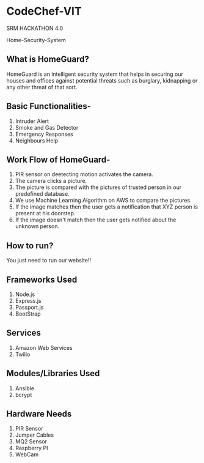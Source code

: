 
# CodeChef-VIT
SRM HACKATHON 4.0

Home-Security-System

## What is HomeGuard?
HomeGuard is an intelligent security system that helps in securing our houses and offices against potential threats such as burglary,  kidnapping or any other threat of that sort.


## Basic Functionalities-
1. Intruder Alert
2. Smoke and Gas Detector
3. Emergency Responses
4. Neighbours Help

## Work Flow of HomeGuard-
1. PIR sensor on deetecting motion activates the camera.
2. The camera clicks a picture.
3. The picture is compared with the pictures of trusted person in our predefined database.
4. We use Machine Learning Algorithm on AWS to compare the pictures.
5. If the image matches then the user gets a notification that XYZ person is present at his doorstep.
5. If the image doesn't match then the user gets notified about the unknown person.

## How to run?
You just need to run our website!!

## Frameworks Used
1. Node.js
2. Express.js
3. Passport.js
4. BootStrap

## Services
1. Amazon Web Services
2. Twilio

## Modules/Libraries Used
1. Ansible
2. bcrypt

## Hardware Needs
1. PIR Sensor
2. Jumper Cables
3. MQ2 Sensor
4. Raspberry PI
5. WebCam


